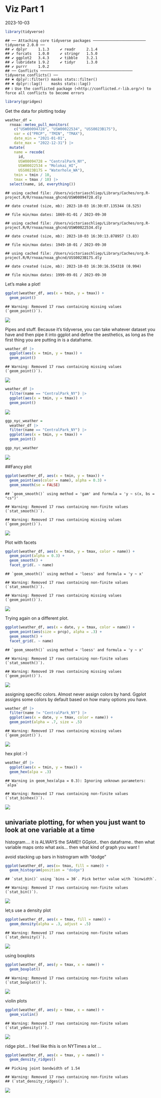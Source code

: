 Viz Part 1
================
2023-10-03

``` r
library(tidyverse)
```

    ## ── Attaching core tidyverse packages ──────────────────────── tidyverse 2.0.0 ──
    ## ✔ dplyr     1.1.3     ✔ readr     2.1.4
    ## ✔ forcats   1.0.0     ✔ stringr   1.5.0
    ## ✔ ggplot2   3.4.3     ✔ tibble    3.2.1
    ## ✔ lubridate 1.9.2     ✔ tidyr     1.3.0
    ## ✔ purrr     1.0.2     
    ## ── Conflicts ────────────────────────────────────────── tidyverse_conflicts() ──
    ## ✖ dplyr::filter() masks stats::filter()
    ## ✖ dplyr::lag()    masks stats::lag()
    ## ℹ Use the conflicted package (<http://conflicted.r-lib.org/>) to force all conflicts to become errors

``` r
library(ggridges)
```

Get the data for plotting today

``` r
weather_df = 
  rnoaa::meteo_pull_monitors(
    c("USW00094728", "USW00022534", "USS0023B17S"),
    var = c("PRCP", "TMIN", "TMAX"), 
    date_min = "2021-01-01",
    date_max = "2022-12-31") |>
  mutate(
    name = recode(
      id, 
      USW00094728 = "CentralPark_NY", 
      USW00022534 = "Molokai_HI",
      USS0023B17S = "Waterhole_WA"),
    tmin = tmin / 10,
    tmax = tmax / 10) |>
  select(name, id, everything())
```

    ## using cached file: /Users/victoriaschliep/Library/Caches/org.R-project.R/R/rnoaa/noaa_ghcnd/USW00094728.dly

    ## date created (size, mb): 2023-10-03 16:30:07.135344 (8.525)

    ## file min/max dates: 1869-01-01 / 2023-09-30

    ## using cached file: /Users/victoriaschliep/Library/Caches/org.R-project.R/R/rnoaa/noaa_ghcnd/USW00022534.dly

    ## date created (size, mb): 2023-10-03 16:30:13.878957 (3.83)

    ## file min/max dates: 1949-10-01 / 2023-09-30

    ## using cached file: /Users/victoriaschliep/Library/Caches/org.R-project.R/R/rnoaa/noaa_ghcnd/USS0023B17S.dly

    ## date created (size, mb): 2023-10-03 16:30:16.554318 (0.994)

    ## file min/max dates: 1999-09-01 / 2023-09-30

Let’s make a plot!

``` r
ggplot(weather_df, aes(x = tmin, y = tmax)) +
  geom_point()
```

    ## Warning: Removed 17 rows containing missing values (`geom_point()`).

![](viz_part_1_files/figure-gfm/unnamed-chunk-3-1.png)<!-- -->

Pipes and stuff. Because it’s tidyverse, you can take whatever dataset
you have and then pipe it into ggplot and define the aesthetics, as long
as the first thing you are putting in is a dataframe.

``` r
weather_df |> 
  ggplot(aes(x = tmin, y = tmax)) +
  geom_point()
```

    ## Warning: Removed 17 rows containing missing values (`geom_point()`).

![](viz_part_1_files/figure-gfm/unnamed-chunk-4-1.png)<!-- -->

``` r
weather_df |> 
  filter(name == "CentralPark_NY") |> 
  ggplot(aes(x = tmin, y = tmax)) +
  geom_point()
```

![](viz_part_1_files/figure-gfm/unnamed-chunk-5-1.png)<!-- -->

``` r
ggp_nyc_weather = 
  weather_df |> 
  filter(name == "CentralPark_NY") |> 
  ggplot(aes(x = tmin, y = tmax)) +
  geom_point()

ggp_nyc_weather
```

![](viz_part_1_files/figure-gfm/unnamed-chunk-5-2.png)<!-- -->

\##Fancy plot

``` r
ggplot(weather_df, aes(x = tmin, y = tmax)) +
  geom_point(aes(color = name), alpha = 0.3) +
  geom_smooth(se = FALSE)
```

    ## `geom_smooth()` using method = 'gam' and formula = 'y ~ s(x, bs = "cs")'

    ## Warning: Removed 17 rows containing non-finite values (`stat_smooth()`).

    ## Warning: Removed 17 rows containing missing values (`geom_point()`).

![](viz_part_1_files/figure-gfm/unnamed-chunk-6-1.png)<!-- -->

Plot with facets

``` r
ggplot(weather_df, aes(x = tmin, y = tmax, color = name)) +
  geom_point(alpha = 0.3) +
  geom_smooth() +
  facet_grid(. ~ name)
```

    ## `geom_smooth()` using method = 'loess' and formula = 'y ~ x'

    ## Warning: Removed 17 rows containing non-finite values (`stat_smooth()`).

    ## Warning: Removed 17 rows containing missing values (`geom_point()`).

![](viz_part_1_files/figure-gfm/unnamed-chunk-7-1.png)<!-- -->

Trying again on a different plot.

``` r
ggplot(weather_df, aes(x = date, y = tmax, color = name)) +
  geom_point(aes(size = prcp), alpha = .3) + 
  geom_smooth() +
  facet_grid(. ~ name)
```

    ## `geom_smooth()` using method = 'loess' and formula = 'y ~ x'

    ## Warning: Removed 17 rows containing non-finite values (`stat_smooth()`).

    ## Warning: Removed 19 rows containing missing values (`geom_point()`).

![](viz_part_1_files/figure-gfm/unnamed-chunk-8-1.png)<!-- -->

assigning specific colors. Almost never assign colors by hand. Ggplot
assigns some colors by default based on how many options you have.

``` r
weather_df |> 
  filter(name != "CentralPark_NY") |> 
  ggplot(aes(x = date, y = tmax, color = name)) +
  geom_point(alpha = .7, size = .5)
```

    ## Warning: Removed 17 rows containing missing values (`geom_point()`).

![](viz_part_1_files/figure-gfm/unnamed-chunk-9-1.png)<!-- -->

hex plot :-)

``` r
weather_df |> 
  ggplot(aes(x = tmin, y = tmax)) +
  geom_hex(alpa = .3)
```

    ## Warning in geom_hex(alpa = 0.3): Ignoring unknown parameters: `alpa`

    ## Warning: Removed 17 rows containing non-finite values (`stat_binhex()`).

![](viz_part_1_files/figure-gfm/unnamed-chunk-10-1.png)<!-- -->

## univariate plotting, for when you just want to look at one variable at a time

histogram…. it is ALWAYS the SAME!! GGplot.. then dataframe.. then what
variable maps onto what axis… then what kind of graph you want !

avoid stacking up bars in histrogram with “dodge”

``` r
ggplot(weather_df, aes(x= tmax, fill = name)) +
  geom_histogram(position = "dodge")
```

    ## `stat_bin()` using `bins = 30`. Pick better value with `binwidth`.

    ## Warning: Removed 17 rows containing non-finite values (`stat_bin()`).

![](viz_part_1_files/figure-gfm/unnamed-chunk-11-1.png)<!-- -->

let;s use a density plot

``` r
ggplot(weather_df, aes(x = tmax, fill = name)) +
  geom_density(alpha = .3, adjust = .5)
```

    ## Warning: Removed 17 rows containing non-finite values (`stat_density()`).

![](viz_part_1_files/figure-gfm/unnamed-chunk-12-1.png)<!-- -->

using boxplots

``` r
ggplot(weather_df, aes(y = tmax, x = name)) +
  geom_boxplot()
```

    ## Warning: Removed 17 rows containing non-finite values (`stat_boxplot()`).

![](viz_part_1_files/figure-gfm/unnamed-chunk-13-1.png)<!-- -->

violin plots

``` r
ggplot(weather_df, aes(y = tmax, x = name)) +
  geom_violin()
```

    ## Warning: Removed 17 rows containing non-finite values (`stat_ydensity()`).

![](viz_part_1_files/figure-gfm/unnamed-chunk-14-1.png)<!-- -->

ridge plot… I feel like this is on NYTimes a lot …

``` r
ggplot(weather_df, aes(x = tmax, y = name)) +
  geom_density_ridges()
```

    ## Picking joint bandwidth of 1.54

    ## Warning: Removed 17 rows containing non-finite values
    ## (`stat_density_ridges()`).

![](viz_part_1_files/figure-gfm/unnamed-chunk-15-1.png)<!-- -->
